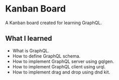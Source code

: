 # Kanban Board

A Kanban board created for learning GraphQL.

## What I learned
- What is GraphQL.
- How to define GraphQL schema.
- How to implement GraphQL server using gqlgen.
- How to implement GraphQL client using urql.
- How to implement drag and drop using dnd kit.
